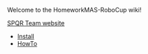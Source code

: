 Welcome to the HomeworkMAS-RoboCup wiki!

[SPQR Team website](http://spqr.diag.uniroma1.it/)

* [Install](https://github.com/SPQRTeam/HomeworkMAS-RoboCup/wiki/How-to-install)
* [HowTo](https://github.com/SPQRTeam/HomeworkMAS-RoboCup/wiki/How-to-bhuman:-beginners-guide)
